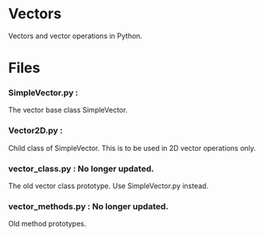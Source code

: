 # Vectors
Vectors and vector operations in Python.

# Files

### SimpleVector.py :
The vector base class SimpleVector.

### Vector2D.py :
Child class of SimpleVector. This is to be used in 2D vector operations only.

### vector_class.py : No longer updated.
The old vector class prototype. Use SimpleVector.py instead.

### vector_methods.py : No longer updated.
Old method prototypes.
